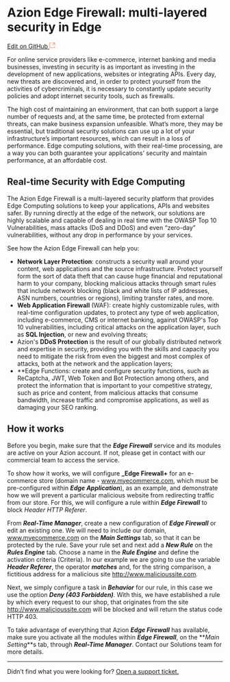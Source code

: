# Azion Edge Firewall: multi-layered security in **Edge**
[Edit on GitHub <svg width="14" height="14" xmlns="http://www.w3.org/2000/svg"><g fill="none" stroke="#F3652B"><path d="M4.81.71H.672v11.43H12.1V8.001" stroke-width=".8"/><path d="M6.87.786h5.155V5.94M6.31 6.5L12.026.786"/></g></svg>](https://github.com/aziontech/docs_en/edit/master/use-cases/edge-firewall/index.md)

For online service providers like e-commerce, internet banking and media businesses, investing in security is as important as investing in the development of new applications, websites or integrating APIs. Every day, new threats are discovered and, in order to protect yourself from the activities of cybercriminals, it is necessary to constantly update security policies and adopt internet security tools, such as firewalls.

The high cost of maintaining an environment, that can both support a large number of requests and, at the same time, be protected from external threats, can make business expansion unfeasible. What’s more, they may be essential, but traditional security solutions can use up a lot of your infrastructure’s important resources, which can result in a loss of performance. Edge computing solutions, with their real-time processing, are a way you can both guarantee your applications’ security and maintain performance, at an affordable cost.

## Real-time Security with Edge Computing 

The Azion Edge Firewall is a multi-layered security platform that provides Edge Computing solutions to keep your applications, APIs and websites safer. By running directly at the edge of the network, our solutions are highly scalable and capable of dealing in real time with the OWASP Top 10 Vulnerabilities, mass attacks (DoS and DDoS) and even “zero-day” vulnerabilities, without any drop in performance by your services.

See how the Azion Edge Firewall can help you:

* **Network Layer Protection**: constructs a security wall around your content, web applications and the source infrastructure. Protect yourself form the sort of data theft that can cause huge financial and reputational harm to your company, blocking malicious attacks through smart rules that include network blocking (black and white lists of IP addresses, ASN numbers, countries or regions), limiting transfer rates, and more.
* **Web Application Firewall** (WAF): create highly customizable rules, with real-time configuration updates, to protect any type of web application, including e-commerce, CMS or internet banking, against OWASP's Top 10 vulnerabilities, including critical attacks on the application layer, such as **SQL Injection**, or new and evolving threats;
* Azion's **DDoS Protection** is the result of our globally distributed network and expertise in security, providing you with the skills and capacity you need to mitigate the risk from even the biggest and most complex of attacks, both at the network and the application layers;
* **Edge Functions: create and configure security functions, such as ReCaptcha, JWT, Web Token and Bot Protection among others, and protect the information that is important to your competitive strategy, such as price and content, from malicious attacks that consume bandwidth, increase traffic and compromise applications, as well as damaging your SEO ranking.

## How it works 

Before you begin, make sure that the **_Edge Firewall_** service and its modules are active on your Azion account. If not, please get in contact with our commercial team to access the service.

To show how it works, we will configure **_Edge Firewall+** for an e-commerce store (domain name - www.myecommerce.com, which must be pre-configured within **_Edge Application_**), as an example, and demonstrate how we will prevent a particular malicious website from redirecting traffic from our store. For this, we will configure a rule within **_Edge Firewall_** to block _Header HTTP Referer_.

From **_Real-Time Manager_**, create a new configuration of **_Edge Firewall_** or edit an existing one. We will need to include our domain, www.myecommerce.com on the **_Main Settings_** tab, so that it can be protected by the rule. Save your rule set and next add a **_New Rule_** on the **_Rules Engine_** tab. Choose a name in the **_Rule Engine_** and define the activation criteria (Criteria). In our example we are going to use the variable **_Header Referer_**, the operator **_matches_** and, for the string comparison, a fictitious address for a malicious site http://www.malicioussite.com.

Next, we simply configure a task in **_Behavior_** for our rule, in this case we use the option **_Deny (403 Forbidden)_**. With this, we have established a rule by which every request to our shop, that originates from the site http://www.malicioussite.com will be blocked and will return the status code HTTP 403.

To take advantage of everything that Azion **_Edge Firewall_** has available, make sure you activate all the modules within **_Edge Firewall_**, on the **_Main Setting_**s tab, through **_Real-Time Manager_**. Contact our Solutions team for more details.


---

Didn’t find what you were looking for? [Open a support ticket.](https://tickets.azion.com/)
